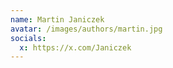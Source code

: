 ```yaml
---
name: Martin Janiczek
avatar: /images/authors/martin.jpg
socials:
  x: https://x.com/Janiczek
---
```

